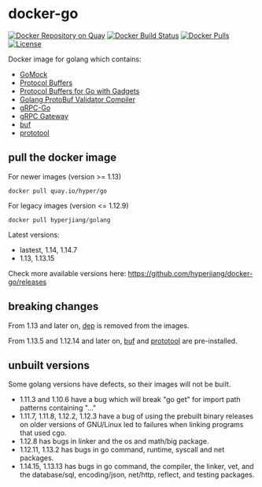 # docker-go

[![Docker Repository on Quay](https://quay.io/repository/hyper/go/status "Docker Repository on Quay")](https://quay.io/repository/hyper/go)
[![Docker Build Status](https://img.shields.io/docker/build/hyperjiang/golang.svg)](https://hub.docker.com/r/hyperjiang/golang)
[![Docker Pulls](https://img.shields.io/docker/pulls/hyperjiang/golang.svg)](https://hub.docker.com/r/hyperjiang/golang)
[![License](https://img.shields.io/github/license/hyperjiang/docker-go.svg)](https://github.com/hyperjiang/docker-go)

Docker image for golang which contains:

- [GoMock](https://github.com/golang/mock)
- [Protocol Buffers](https://github.com/protocolbuffers/protobuf)
- [Protocol Buffers for Go with Gadgets](https://github.com/gogo/protobuf)
- [Golang ProtoBuf Validator Compiler](https://github.com/mwitkow/go-proto-validators)
- [gRPC-Go](https://github.com/grpc/grpc-go)
- [gRPC Gateway](https://github.com/grpc-ecosystem/grpc-gateway)
- [buf](https://github.com/bufbuild/buf)
- [prototool](https://github.com/uber/prototool)

## pull the docker image

For newer images (version >= 1.13)

```
docker pull quay.io/hyper/go
```

For legacy images (version <= 1.12.9)

```
docker pull hyperjiang/golang
```

Latest versions:

- lastest, 1.14, 1.14.7
- 1.13, 1.13.15

Check more available versions here: https://github.com/hyperjiang/docker-go/releases

## breaking changes

From 1.13 and later on, [dep](https://github.com/golang/dep) is removed from the images.

From 1.13.5 and 1.12.14 and later on, [buf](https://github.com/bufbuild/buf) and [prototool](https://github.com/uber/prototool) are pre-installed.

## unbuilt versions

Some golang versions have defects, so their images will not be built.

- 1.11.3 and 1.10.6 have a bug which will break "go get" for import path patterns containing "..."
- 1.11.7, 1.11.8, 1.12.2, 1.12.3 have a bug of using the prebuilt binary releases on older versions of GNU/Linux led to failures when linking programs that used cgo.
- 1.12.8 has bugs in linker and the os and math/big package.
- 1.12.11, 1.13.2 has bugs in go command, runtime, syscall and net packages.
- 1.14.15, 1.13.13 has bugs in go command, the compiler, the linker, vet, and the database/sql, encoding/json, net/http, reflect, and testing packages.
